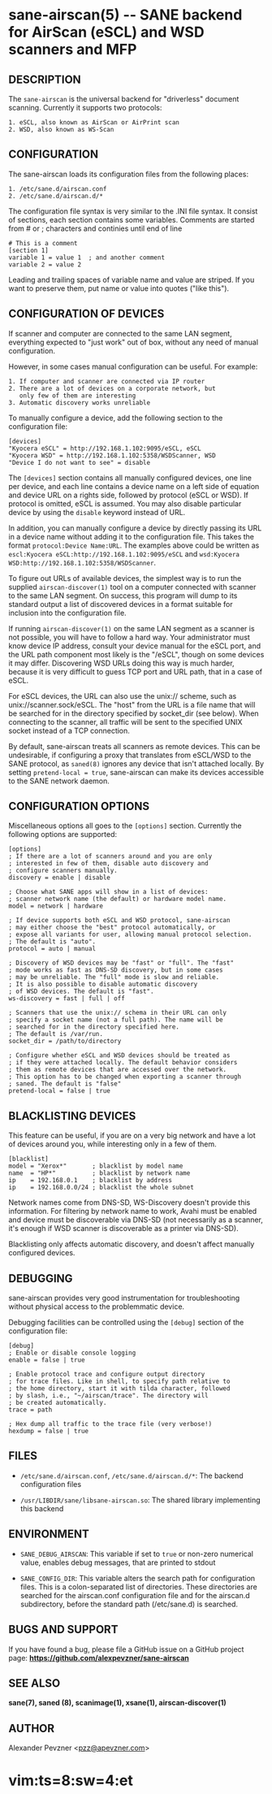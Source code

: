sane-airscan(5) -- SANE backend for AirScan (eSCL) and WSD scanners and MFP
===========================================================================

## DESCRIPTION

The `sane-airscan` is the universal backend for "driverless" document
scanning. Currently it supports two protocols:

    1. eSCL, also known as AirScan or AirPrint scan
    2. WSD, also known as WS-Scan

## CONFIGURATION

The sane-airscan loads its configuration files from the following places:

    1. /etc/sane.d/airscan.conf  
    2. /etc/sane.d/airscan.d/*

The configuration file syntax is very similar to the .INI file syntax.
It consist of sections, each section contains some variables. Comments
are started from # or ; characters and continies until end of line

    # This is a comment
    [section 1]
    variable 1 = value 1  ; and another comment
    variable 2 = value 2

Leading and trailing spaces of variable name and value are striped.
If you want to preserve them, put name or value into quotes ("like this").

## CONFIGURATION OF DEVICES

If scanner and computer are connected to the same LAN segment, everything
expected to "just work" out of box, without any need of manual configuration.

However, in some cases manual configuration can be useful. For example:

    1. If computer and scanner are connected via IP router
    2. There are a lot of devices on a corporate network, but
       only few of them are interesting
    3. Automatic discovery works unreliable

To manually configure a device, add the following section to the configuration
file:

    [devices]
    "Kyocera eSCL" = http://192.168.1.102:9095/eSCL, eSCL
    "Kyocera WSD" = http://192.168.1.102:5358/WSDScanner, WSD
    "Device I do not want to see" = disable

The `[devices]` section contains all manually configured devices, one line per
device, and each line contains a device name on a left side of equation and
device URL on a rights side, followed by protocol (eSCL or WSD). If protocol
is omitted, eSCL is assumed.  You may also disable particular device by
using the `disable` keyword instead of URL.

In addition, you can manually configure a device by directly passing its URL in
a device name without adding it to the configuration file.  This takes the
format `protocol:Device Name:URL`.  The examples above could be written as
`escl:Kyocera eSCL:http://192.168.1.102:9095/eSCL` and
`wsd:Kyocera WSD:http://192.168.1.102:5358/WSDScanner`.

To figure out URLs of available devices, the simplest way is to
run the supplied `airscan-discover(1)` tool on a computer connected with
scanner to the same LAN segment. On success, this program will
dump to its standard output a list of discovered devices in a
format suitable for inclusion into the configuration file.

If running `airscan-discover(1)` on the same LAN segment as a scanner is not
possible, you will have to follow a hard way. Your administrator must know
device IP address, consult your device manual for the eSCL port, and
the URL path component most likely is the "/eSCL", though on some
devices it may differ. Discovering WSD URLs doing this way is much
harder, because it is very difficult to guess TCP port and URL path,
that in a case of eSCL.

For eSCL devices, the URL can also use the unix:// scheme, such as
unix://scanner.sock/eSCL.  The "host" from the URL is a file name that will be
searched for in the directory specified by socket_dir (see below).  When
connecting to the scanner, all traffic will be sent to the specified UNIX socket
instead of a TCP connection.

By default, sane-airscan treats all scanners as remote devices. This can be
undesirable, if configuring a proxy that translates from eSCL/WSD to the SANE
protocol, as `saned(8)` ignores any device that isn't attached locally. By
setting `pretend-local = true`, sane-airscan can make its devices accessible
to the SANE network daemon.

## CONFIGURATION OPTIONS

Miscellaneous options all goes to the ``[options]`` section. Currently
the following options are supported:

    [options]
    ; If there are a lot of scanners around and you are only
    ; interested in few of them, disable auto discovery and
    ; configure scanners manually.
    discovery = enable | disable

    ; Choose what SANE apps will show in a list of devices:
    ; scanner network name (the default) or hardware model name.
    model = network | hardware

    ; If device supports both eSCL and WSD protocol, sane-airscan
    ; may either choose the "best" protocol automatically, or
    ; expose all variants for user, allowing manual protocol selection.
    ; The default is "auto".
    protocol = auto | manual

    ; Discovery of WSD devices may be "fast" or "full". The "fast"
    ; mode works as fast as DNS-SD discovery, but in some cases
    ; may be unreliable. The "full" mode is slow and reliable.
    ; It is also possible to disable automatic discovery
    ; of WSD devices. The default is "fast".
    ws-discovery = fast | full | off

    ; Scanners that use the unix:// schema in their URL can only
    ; specify a socket name (not a full path). The name will be
    ; searched for in the directory specified here.
    ; The default is /var/run.
    socket_dir = /path/to/directory

    ; Configure whether eSCL and WSD devices should be treated as
    ; if they were attached locally. The default behavior considers
    ; them as remote devices that are accessed over the network.
    ; This option has to be changed when exporting a scanner through
    ; saned. The default is "false"
    pretend-local = false | true

## BLACKLISTING DEVICES

This feature can be useful, if you are on a very big network and have
a lot of devices around you, while interesting only in a few of them.

    [blacklist]
    model = "Xerox*"       ; blacklist by model name
    name  = "HP*"          ; blacklist by network name
    ip    = 192.168.0.1    ; blacklist by address
    ip    = 192.168.0.0/24 ; blacklist the whole subnet

Network names come from DNS-SD, WS-Discovery doesn't provide this
information. For filtering by network name to work, Avahi must be
enabled and device must be discoverable via DNS-SD (not necessarily
as a scanner, it's enough if WSD scanner is discoverable as a printer
via DNS-SD).

Blacklisting only affects automatic discovery, and doesn't
affect manually configured devices.

## DEBUGGING

sane-airscan provides very good instrumentation for troubleshooting
without physical access to the problemmatic device.

Debugging facilities can be controlled using the ``[debug]`` section
of the configuration file:

    [debug]
    ; Enable or disable console logging
    enable = false | true

    ; Enable protocol trace and configure output directory
    ; for trace files. Like in shell, to specify path relative to
    ; the home directory, start it with tilda character, followed
    ; by slash, i.e., "~/airscan/trace". The directory will
    ; be created automatically.
    trace = path

    ; Hex dump all traffic to the trace file (very verbose!)
    hexdump = false | true

## FILES

   * `/etc/sane.d/airscan.conf`, `/etc/sane.d/airscan.d/*`:
     The backend configuration files

   * `/usr/LIBDIR/sane/libsane-airscan.so`:
     The shared library implementing this backend

## ENVIRONMENT

   * `SANE_DEBUG_AIRSCAN`:
     This variable if set to `true` or non-zero numerical value,
     enables debug messages, that are printed to stdout

   * `SANE_CONFIG_DIR`:
     This variable alters the search path for configuration files. This is
     a colon-separated list of directories. These directories are searched
     for the airscan.conf configuration file and for the airscan.d
     subdirectory, before the standard path (/etc/sane.d) is searched.

## BUGS AND SUPPORT

If you have found a bug, please file a GitHub issue on a GitHub
project page: **https://github.com/alexpevzner/sane-airscan**

## SEE ALSO

**sane(7), saned (8), scanimage(1), xsane(1), airscan-discover(1)**

## AUTHOR
Alexander Pevzner <pzz@apevzner.com\>

# vim:ts=8:sw=4:et
